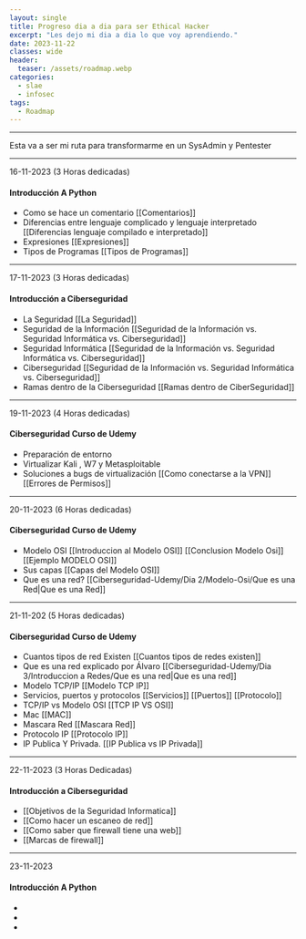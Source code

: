 ```yaml
---
layout: single
title: Progreso dia a dia para ser Ethical Hacker
excerpt: "Les dejo mi dia a dia lo que voy aprendiendo."
date: 2023-11-22
classes: wide
header:
  teaser: /assets/roadmap.webp
categories:
  - slae
  - infosec
tags:
  - Roadmap
---
```



***
Esta va a ser mi ruta para transformarme en un SysAdmin y Pentester
***

16-11-2023  (3 Horas dedicadas)
#### Introducción A Python

- Como se hace un comentario [[Comentarios]]
- Diferencias entre lenguaje complicado y lenguaje interpretado [[Diferencias lenguaje compilado e interpretado]]
- Expresiones [[Expresiones]]
- Tipos de Programas [[Tipos de Programas]]

***

17-11-2023 (3 Horas dedicadas)
#### Introducción a Ciberseguridad 

- La Seguridad [[La Seguridad]]
- Seguridad de la Información [[Seguridad de la Información vs. Seguridad Informática vs. Ciberseguridad]]
- Seguridad Informática [[Seguridad de la Información vs. Seguridad Informática vs. Ciberseguridad]]
- Ciberseguridad [[Seguridad de la Información vs. Seguridad Informática vs. Ciberseguridad]]
- Ramas dentro de la Ciberseguridad [[Ramas dentro de CiberSeguridad]]

***

19-11-2023 (4 Horas dedicadas)
#### Ciberseguridad Curso de Udemy 

- Preparación de entorno  
- Virtualizar Kali , W7 y Metasploitable
- Soluciones a bugs de virtualización [[Como conectarse a la VPN]] [[Errores de Permisos]]

***

20-11-2023 (6 Horas dedicadas)
#### Ciberseguridad Curso de Udemy

- Modelo OSI [[Introduccion al Modelo OSI]] [[Conclusion Modelo Osi]] [[Ejemplo MODELO OSI]]
- Sus capas [[Capas del Modelo OSI]]
- Que es una red? [[Ciberseguridad-Udemy/Dia 2/Modelo-Osi/Que es una Red|Que es una Red]]

***

21-11-202 (5 Horas dedicadas)

#### Ciberseguridad Curso de Udemy

- Cuantos tipos de red Existen [[Cuantos tipos de redes existen]]
- Que es una red explicado por Álvaro [[Ciberseguridad-Udemy/Dia 3/Introduccion a Redes/Que es una red|Que es una red]]
- Modelo TCP/IP [[Modelo TCP IP]]
- Servicios, puertos y protocolos [[Servicios]] [[Puertos]] [[Protocolo]]
- TCP/IP vs Modelo OSI [[TCP IP VS OSI]]
- Mac [[MAC]]
- Mascara Red [[Mascara Red]]
- Protocolo IP [[Protocolo IP]]
- IP Publica Y Privada. [[IP Publica vs IP Privada]]




*** 

22-11-2023 (3 Horas Dedicadas)
#### Introducción a Ciberseguridad 
- [[Objetivos de la Seguridad Informatica]]
- [[Como hacer un escaneo de red]]
- [[Como saber que firewall tiene una web]]
- [[Marcas de firewall]]

***

23-11-2023

#### Introducción A Python
-
-
-

